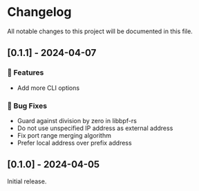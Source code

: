 # Changelog

All notable changes to this project will be documented in this file.

## [0.1.1] - 2024-04-07

### 🚀 Features

- Add more CLI options

### 🐛 Bug Fixes

- Guard against division by zero in libbpf-rs
- Do not use unspecified IP address as external address
- Fix port range merging algorithm
- Prefer local address over prefix address

## [0.1.0] - 2024-04-05

Initial release.
